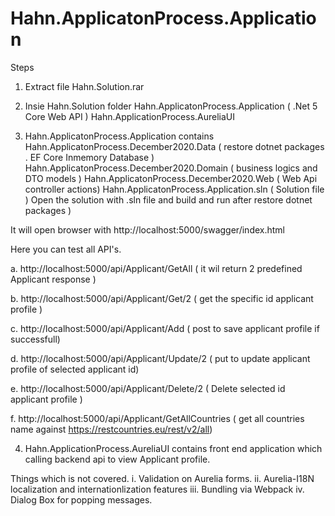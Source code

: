 # Hahn.ApplicatonProcess.Application

Steps

1. Extract file Hahn.Solution.rar
2. Insie Hahn.Solution folder 
Hahn.ApplicatonProcess.Application ( .Net 5 Core Web API )
Hahn.ApplicationProcess.AureliaUI

3. Hahn.ApplicatonProcess.Application contains
	Hahn.ApplicatonProcess.December2020.Data  ( restore dotnet packages . EF Core Inmemory Database )
	Hahn.ApplicatonProcess.December2020.Domain ( business logics and DTO models )
	Hahn.ApplicatonProcess.December2020.Web ( Web Api controller actions)
	Hahn.ApplicatonProcess.Application.sln ( Solution file )
Open the solution with .sln file and build and run after restore dotnet packages )

It will open browser with 
http://localhost:5000/swagger/index.html

Here you can test all API's. 

a.	http://localhost:5000/api/Applicant/GetAll  ( it wil return 2 predefined Applicant response )

b.	http://localhost:5000/api/Applicant/Get/2   ( get the specific id applicant profile )

c.	http://localhost:5000/api/Applicant/Add     ( post to save applicant profile if successfull)

d.	http://localhost:5000/api/Applicant/Update/2 ( put to update applicant profile of selected applicant id)

e.	http://localhost:5000/api/Applicant/Delete/2  ( Delete selected id applicant profile )

f.	http://localhost:5000/api/Applicant/GetAllCountries ( get all countries name against https://restcountries.eu/rest/v2/all)

4. Hahn.ApplicationProcess.AureliaUI contains
	front end application which calling backend api to view Applicant profile.

Things which is not covered.
i. Validation on Aurelia forms.
ii. Aurelia-I18N localization and internationlization features
iii. Bundling via Webpack
iv. Dialog Box for popping messages.




